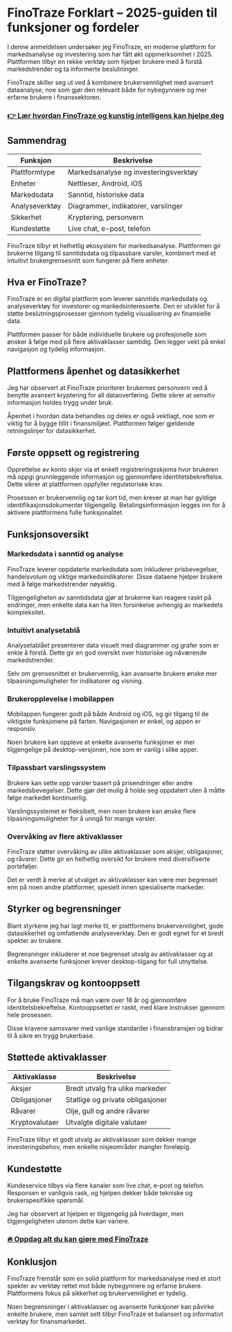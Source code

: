# FinoTraze Forklart – 2025-guiden til funksjoner og fordeler
 
I denne anmeldelsen undersøker jeg FinoTraze, en moderne plattform for markedsanalyse og investering som har fått økt oppmerksomhet i 2025. Plattformen tilbyr en rekke verktøy som hjelper brukere med å forstå markedstrender og ta informerte beslutninger.

FinoTraze skiller seg ut ved å kombinere brukervennlighet med avansert dataanalyse, noe som gjør den relevant både for nybegynnere og mer erfarne brukere i finanssektoren.

### [👉 Lær hvordan FinoTraze og kunstig intelligens kan hjelpe deg](https://t.co/PXYBcrY1a4)
## Sammendrag
| Funksjon              | Beskrivelse                              |
|----------------------|----------------------------------------|
| Plattformtype        | Markedsanalyse og investeringsverktøy |
| Enheter              | Nettleser, Android, iOS                 |
| Markedsdata          | Sanntid, historiske data                |
| Analyseverktøy       | Diagrammer, indikatorer, varslinger    |
| Sikkerhet            | Kryptering, personvern                   |
| Kundestøtte          | Live chat, e-post, telefon              |

FinoTraze tilbyr et helhetlig økosystem for markedsanalyse. Plattformen gir brukerne tilgang til sanntidsdata og tilpassbare varsler, kombinert med et intuitivt brukergrensesnitt som fungerer på flere enheter.

## Hva er FinoTraze?
FinoTraze er en digital plattform som leverer sanntids markedsdata og analyseverktøy for investorer og markedsinteresserte. Den er utviklet for å støtte beslutningsprosesser gjennom tydelig visualisering av finansielle data.

Plattformen passer for både individuelle brukere og profesjonelle som ønsker å følge med på flere aktivaklasser samtidig. Den legger vekt på enkel navigasjon og tydelig informasjon.

## Plattformens åpenhet og datasikkerhet
Jeg har observert at FinoTraze prioriterer brukernes personvern ved å benytte avansert kryptering for all dataoverføring. Dette sikrer at sensitiv informasjon holdes trygg under bruk.

Åpenhet i hvordan data behandles og deles er også vektlagt, noe som er viktig for å bygge tillit i finansmiljøet. Plattformen følger gjeldende retningslinjer for datasikkerhet.

## Første oppsett og registrering
Opprettelse av konto skjer via et enkelt registreringsskjema hvor brukeren må oppgi grunnleggende informasjon og gjennomføre identitetsbekreftelse. Dette sikrer at plattformen oppfyller regulatoriske krav.

Prosessen er brukervennlig og tar kort tid, men krever at man har gyldige identifikasjonsdokumenter tilgjengelig. Betalingsinformasjon legges inn for å aktivere plattformens fulle funksjonalitet.

## Funksjonsoversikt

### Markedsdata i sanntid og analyse
FinoTraze leverer oppdaterte markedsdata som inkluderer prisbevegelser, handelsvolum og viktige markedsindikatorer. Disse dataene hjelper brukere med å følge markedstrender nøyaktig.

Tilgjengeligheten av sanntidsdata gjør at brukerne kan reagere raskt på endringer, men enkelte data kan ha liten forsinkelse avhengig av markedets kompleksitet.

### Intuitivt analysetablå
Analysetablået presenterer data visuelt med diagrammer og grafer som er enkle å forstå. Dette gir en god oversikt over historiske og nåværende markedstrender.

Selv om grensesnittet er brukervennlig, kan avanserte brukere ønske mer tilpasningsmuligheter for indikatorer og visning.

### Brukeropplevelse i mobilappen
Mobilappen fungerer godt på både Android og iOS, og gir tilgang til de viktigste funksjonene på farten. Navigasjonen er enkel, og appen er responsiv.

Noen brukere kan oppleve at enkelte avanserte funksjoner er mer tilgjengelige på desktop-versjonen, noe som er vanlig i slike apper.

### Tilpassbart varslingssystem
Brukere kan sette opp varsler basert på prisendringer eller andre markedsbevegelser. Dette gjør det mulig å holde seg oppdatert uten å måtte følge markedet kontinuerlig.

Varslingssystemet er fleksibelt, men noen brukere kan ønske flere tilpasningsmuligheter for å unngå for mange varsler.

### Overvåking av flere aktivaklasser
FinoTraze støtter overvåking av ulike aktivaklasser som aksjer, obligasjoner, og råvarer. Dette gir en helhetlig oversikt for brukere med diversifiserte porteføljer.

Det er verdt å merke at utvalget av aktivaklasser kan være mer begrenset enn på noen andre plattformer, spesielt innen spesialiserte markeder.

## Styrker og begrensninger
Blant styrkene jeg har lagt merke til, er plattformens brukervennlighet, gode datasikkerhet og omfattende analyseverktøy. Den er godt egnet for et bredt spekter av brukere.

Begrensninger inkluderer et noe begrenset utvalg av aktivaklasser og at enkelte avanserte funksjoner krever desktop-tilgang for full utnyttelse.

## Tilgangskrav og kontooppsett
For å bruke FinoTraze må man være over 18 år og gjennomføre identitetsbekreftelse. Kontooppsettet er raskt, med klare instrukser gjennom hele prosessen.

Disse kravene samsvarer med vanlige standarder i finansbransjen og bidrar til å sikre en trygg brukerbase.

## Støttede aktivaklasser
| Aktivaklasse     | Beskrivelse                          |
|------------------|------------------------------------|
| Aksjer           | Bredt utvalg fra ulike markeder    |
| Obligasjoner     | Statlige og private obligasjoner   |
| Råvarer          | Olje, gull og andre råvarer        |
| Kryptovalutaer   | Utvalgte digitale valutaer         |

FinoTraze tilbyr et godt utvalg av aktivaklasser som dekker mange investeringsbehov, men enkelte nisjeområder mangler foreløpig.

## Kundestøtte
Kundeservice tilbys via flere kanaler som live chat, e-post og telefon. Responsen er vanligvis rask, og hjelpen dekker både tekniske og brukerspesifikke spørsmål.

Jeg har observert at hjelpen er tilgjengelig på hverdager, men tilgjengeligheten utenom dette kan variere.

### [🔥 Oppdag alt du kan gjøre med FinoTraze](https://t.co/PXYBcrY1a4)
## Konklusjon
FinoTraze fremstår som en solid plattform for markedsanalyse med et stort spekter av verktøy rettet mot både nybegynnere og erfarne brukere. Plattformens fokus på sikkerhet og brukervennlighet er tydelig.

Noen begrensninger i aktivaklasser og avanserte funksjoner kan påvirke enkelte brukere, men samlet sett tilbyr FinoTraze et balansert og informativt verktøy for finansmarkedet.